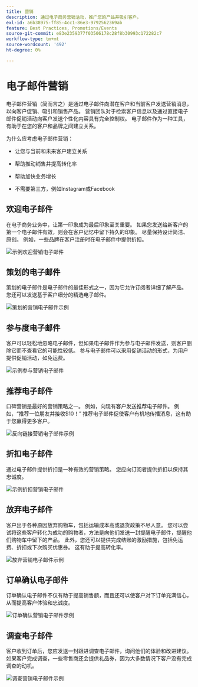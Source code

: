 ```yaml
---
title: 营销
description: 通过电子商务营销活动，推广您的产品并吸引客户。
exl-id: a6b38975-ff85-4cc1-86e3-9792562369ab
feature: Best Practices, Promotions/Events
source-git-commit: e83e2359377f03506178c28f8b30993c172282c7
workflow-type: tm+mt
source-wordcount: '492'
ht-degree: 0%

---
```


# 电子邮件营销

电子邮件营销（简而言之）是通过电子邮件向潜在客户和当前客户发送营销消息，以向客户促销、吸引和销售产品。 营销团队对于检索客户信息以及通过直接电子邮件促销活动向客户发送个性化内容具有完全控制权。 电子邮件作为一种工具，有助于在您的客户和品牌之间建立关系。

为什么应考虑电子邮件营销：

- 让您与当前和未来客户建立关系

- 帮助推动销售并提高转化率

- 帮助加快业务增长

- 不需要第三方，例如Instagram或Facebook

## 欢迎电子邮件

在电子商务业务中，让第一印象成为最后印象至关重要。 如果您发送给新客户的第一个电子邮件有效，则会在客户记忆中留下持久的印象。 尽量保持设计简洁、原创。 例如，一些品牌在客户注册时在电子邮件中提供折扣。

![示例欢迎营销电子邮件](../../assets/playbooks/marketing-email-welcome.png)

## 策划的电子邮件

策划的电子邮件是电子邮件的最佳形式之一，因为它允许订阅者详细了解产品。 您还可以发送基于客户细分的精选电子邮件。

![策划的营销电子邮件示例](../../assets/playbooks/marketing-email-curated.png)

## 参与度电子邮件

客户可以轻松地忽略电子邮件，但如果电子邮件作为参与电子邮件发送，则客户删除它而不查看它的可能性较低。 参与电子邮件可以采用促销活动的形式，为用户提供促销活动，如免运费。

![示例参与营销电子邮件](../../assets/playbooks/marketing-email-engagement.png)

## 推荐电子邮件

口碑营销是最好的营销策略之一。 例如，向现有客户发送推荐电子邮件。 例如，“推荐一位朋友并接收$10！” 推荐电子邮件促使客户有机地传播消息，这有助于您赢得更多客户。

![反向链接营销电子邮件示例](../../assets/playbooks/marketing-email-referral.png)

## 折扣电子邮件

通过电子邮件提供折扣是一种有效的营销策略。 您应向订阅者提供折扣以保持其忠诚度。

![示例折扣营销电子邮件](../../assets/playbooks/marketing-email-discount.png)

## 放弃电子邮件

客户出于各种原因放弃购物车，包括运输成本高或退货政策不尽人意。 您可以尝试将这些客户转化为成功的购物者，方法是向他们发送一封提醒电子邮件，提醒他们购物车中留下的产品。 此外，您还可以提供完成结账的激励措施，包括免运费、折扣或下次购买优惠券。 这有助于提高转化率。

![放弃营销电子邮件示例](../../assets/playbooks/marketing-email-abandon.png)

## 订单确认电子邮件

订单确认电子邮件不仅有助于提高销售额，而且还可以使客户对下订单充满信心，从而提高客户体验和忠诚度。

![订单确认营销电子邮件示例](../../assets/playbooks/marketing-email-order-confirmation.png)

## 调查电子邮件

客户收到订单后，您应发送一封跟进调查电子邮件，询问他们的体验和改进建议。 如果客户完成调查，一些零售商还会提供礼品券，因为大多数情况下客户没有完成调查的动机。

![调查营销电子邮件示例](../../assets/playbooks/marketing-email-survey.png)
